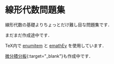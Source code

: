 # 線形代数問題集

線形代数の基礎よりちょっとだけ難し目な問題集です．

まだまだ作成途中です．

TeX内で [enumitem](https://www.ctan.org/pkg/enumitem) と [emathEy](http://emath.s40.xrea.com/) を使用しています．


[微分積分板](https://github.com/kazutsumi/calculus){:target="_blank"}も作成中です．
